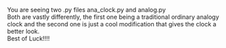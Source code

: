 You are seeing two .py files ana_clock.py and analog.py<br />
Both are vastly differently, the first one being a traditional ordinary analogy clock and the second one is just a cool modification that gives the clock a better look.<br />
Best of Luck!!!!
